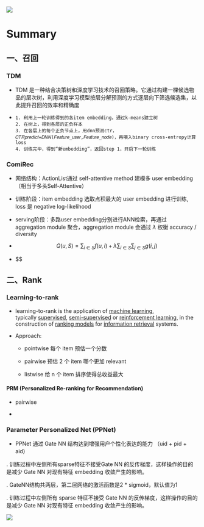 # ![](https://img2.baidu.com/it/u=3619816319,339287862&fm=253&fmt=auto&app=120&f=JPEG?w=1280&h=800)

# Summary

## 一、召回

### TDM

- TDM 是一种结合决策树和深度学习技术的召回策略。它通过构建一棵候选物品的层次树，利用深度学习模型按层分解预测的方式逐层向下筛选候选集，以此提升召回的效率和精确度

- ```
  1. 利用上一轮训练得到的各item embedding，通过k-means建立树
  2. 在树上，得到各层的正负样本
  3. 在各层上的每个正负节点上，用dnn预测ctr，𝐶𝑇𝑅𝑝𝑟𝑒𝑑𝑖𝑐𝑡=𝐷𝑁𝑁(𝐹𝑒𝑎𝑡𝑢𝑟𝑒_𝑢𝑠𝑒𝑟,𝐹𝑒𝑎𝑡𝑢𝑟𝑒_𝑛𝑜𝑑𝑒)，再喂入binary cross-entropy计算loss
  4. 训练完毕，得到“新embedding”，返回step 1，开启下一轮训练
  ```

### ComiRec

- 网络结构：ActionList通过 self-attentive method 建模多 user embedding（相当于多头Self-Attentive）

- 训练阶段：item embedding 选取点积最大的 user embedding 进行训练, loss 是 negative log-likelihood

- serving阶段：多路user embedding分别进行ANN检索，再通过 aggregation module 聚合，aggregation module 会通过 $\lambda$ 权衡 accuracy / diversity 

- $$
  Q(u, S)=\sum_{i\in S}{f(u,i)+\lambda \sum_{i\in S}{\sum_{j\in S}{g(i,j)}}}
  $$

- $$

## 二、Rank

### Learning-to-rank

- learning-to-rank is the application of [machine learning](https://en.wikipedia.org/wiki/Machine_learning "Machine learning"), typically [supervised](https://en.wikipedia.org/wiki/Supervised_learning "Supervised learning"), [semi-supervised](https://en.wikipedia.org/wiki/Semi-supervised_learning "Semi-supervised learning") or [reinforcement learning](https://en.wikipedia.org/wiki/Reinforcement_learning "Reinforcement learning"), in the construction of [ranking models](https://en.wikipedia.org/wiki/Ranking_function "Ranking function") for [information retrieval](https://en.wikipedia.org/wiki/Information_retrieval "Information retrieval") systems.

- Approach: 
  
  - pointwise 每个 item 预估一个分数
  
  - pairwise 预估 2 个 item 哪个更加 relevant
  
  - listwise 给 n 个 item 排序使得总收益最大

#### PRM (Personalized Re-ranking for Recommendation)

- pairwise

- 

### Parameter Personalized Net (PPNet)

- PPNet 通过 Gate NN 结构达到增强用户个性化表达的能力 （uid + pid + aid）

. 训练过程中左侧所有sparse特征不接受Gate NN 的反传梯度，这样操作的目的是减少 Gate NN 对现有特征 embedding 收敛产生的影响。

. GateNN结构共两层，第二层网络的激活函数是2 * sigmoid，默认值为1

. 训练过程中左侧所有 sparse 特征不接受 Gate NN 的反传梯度，这样操作的目的是减少 Gate NN 对现有特征 embedding 收敛产生的影响。

![](https://docs.corp.kuaishou.com/image/api/external/load/out?code=fcABtcMlNJrDJmFdDILFMBrfH:2783107405797731102fcABtcMlNJrDJmFdDILFMBrfH:1714297552741)
